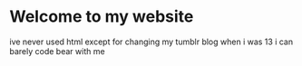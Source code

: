 # Welcome to my website
ive never used html except for changing my tumblr blog when i was 13
i can barely code bear with me 
